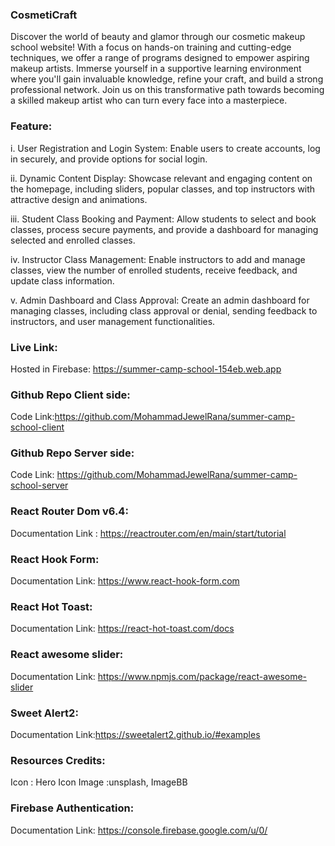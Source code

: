 ### CosmetiCraft


Discover the world of beauty and glamor through our cosmetic makeup school website! With a focus on hands-on training and cutting-edge techniques, we offer a range of programs designed to empower aspiring makeup artists. Immerse yourself in a supportive learning environment where you'll gain invaluable knowledge, refine your craft, and build a strong professional network. Join us on this transformative path towards becoming a skilled makeup artist who can turn every face into a masterpiece.


### Feature:
i. User Registration and Login System: Enable users to create accounts, log in securely, and provide options for social login.


ii. Dynamic Content Display: Showcase relevant and engaging content on the homepage, including sliders, popular classes, and top instructors with attractive design and animations.


iii. Student Class Booking and Payment: Allow students to select and book classes, process secure payments, and provide a dashboard for managing selected and enrolled classes.


iv. Instructor Class Management: Enable instructors to add and manage classes, view the number of enrolled students, receive feedback, and update class information.


v. Admin Dashboard and Class Approval: Create an admin dashboard for managing classes, including class approval or denial, sending feedback to instructors, and user management functionalities.



### Live Link:
Hosted in Firebase: https://summer-camp-school-154eb.web.app


### Github Repo Client side:
Code Link:https://github.com/MohammadJewelRana/summer-camp-school-client

### Github Repo Server side:
Code Link: https://github.com/MohammadJewelRana/summer-camp-school-server

### React Router Dom v6.4:
Documentation Link : https://reactrouter.com/en/main/start/tutorial

### React Hook Form:
Documentation Link: https://www.react-hook-form.com


### React Hot Toast:
Documentation Link: https://react-hot-toast.com/docs


### React awesome slider:
Documentation Link: https://www.npmjs.com/package/react-awesome-slider


### Sweet Alert2:
Documentation Link:https://sweetalert2.github.io/#examples


### Resources Credits:
Icon : Hero Icon
Image :unsplash, ImageBB


### Firebase Authentication:
Documentation Link: https://console.firebase.google.com/u/0/






